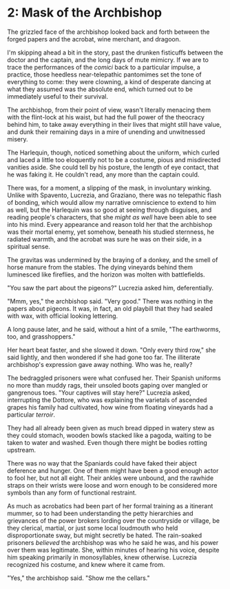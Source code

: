 # 2: Mask of the Archbishop



<!--In earlier imaginings, the archbishop was pointing a gun at them, trying to decide if he should shoot. I like the meta flavor of the outranking officer pretending to read a document in Italian.-->

The grizzled face of the archbishop looked back and forth between the forged papers and the acrobat, wine merchant, and dragoon. 

I'm skipping ahead a bit in the story, past the drunken fisticuffs between the doctor and the captain, and the long days of mute mimicry. If we are to trace the performances of the *comici* back to a particular impulse, a practice, those heedless near-telepathic pantomimes set the tone of everything to come: they were clowning, a kind of desperate dancing at what they assumed was the absolute end, which turned out to be immediately useful to their survival.

The archbishop, from their point of view, wasn't literally menacing them with the flint-lock at his waist, but had the full power of the theocracy behind him, to take away everything in their lives that might still have value, and dunk their remaining days in a mire of unending and unwitnessed misery.

The Harlequin, though, noticed something about the uniform, which curled and laced a little too eloquently not to be a costume, pious and misdirected vanities aside. She could tell by his posture, the length of eye contact, that he was faking it. He couldn't read, any more than the captain could. 

There was, for a moment, a slipping of the mask, in involuntary winking. Unlike with Spavento, Lucrezia, and Graziano, there was no telepathic flash of bonding, which would allow my narrative omniscience to extend to him as well, but the Harlequin was so good at seeing through disguises, and reading people's characters, that she *might as well* have been able to see into his mind. Every appearance and reason told her that the archbishop was their mortal enemy, yet somehow, beneath his studied sternness, he radiated warmth, and the acrobat was sure he was on their side, in a spiritual sense.
 
The gravitas was undermined by the braying of a donkey, and the smell of horse manure from the stables. The dying vineyards behind them luminesced like fireflies, and the horizon was molten with battlefields. 

"You saw the part about the pigeons?" Lucrezia asked him, deferentially. 

"Mmm, yes," the archbishop said. "Very good." There was nothing in the papers about pigeons. It was, in fact, an old playbill that they had sealed with wax, with official looking lettering.

A long pause later, and he said, without a hint of a smile, "The earthworms, too, and grasshoppers."

Her heart beat faster, and she slowed it down. "Only every third row," she said lightly, and then wondered if she had gone too far. The illiterate archbishop's expression gave away nothing. Who was he, really?

The bedraggled prisoners were what confused her. Their Spanish uniforms no more than muddy rags, their unsoled boots gaping over mangled or gangrenous toes. "Your captives will stay here?" Lucrezia asked, interrupting the Dottore, who was explaining the varietals of ascended grapes his family had cultivated, how wine from floating vineyards had a particular *terroir*.

They had all already been given as much bread dipped in watery stew as they could stomach, wooden bowls stacked like a pagoda, waiting to be taken to water and washed. Even though there might be bodies rotting upstream. 

There was no way that the Spaniards could have faked their abject deference and hunger. One of them might have been a good enough actor to fool her, but not all eight. Their ankles were unbound, and the rawhide straps on their wrists were loose and worn enough to be considered more symbols than any form of functional restraint.

As much as acrobatics had been part of her formal training as a itinerant mummer, so to had been understanding the petty hierarchies and grievances of the power brokers lording over the countryside or village, be they clerical, martial, or just some local loudmouth who held disproportionate sway, but might secretly be hated. The rain-soaked prisoners *believed* the archbishop was who he said he was, and his power over them was legitimate. She, within minutes of hearing his voice, despite him speaking primarily in monosyllables, knew otherwise. Lucrezia recognized his costume, and knew where it came from.

"Yes," the archbishop said. "Show me the cellars."
